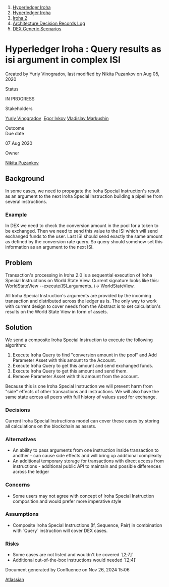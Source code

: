 1. [Hyperledger Iroha](index.html)
2. [Hyperledger Iroha](Hyperledger-Iroha_20873224.html)
3. [Iroha 2](Iroha-2_21012047.html)
4. [Architecture Decision Records Log](Architecture-Decision-Records-Log_21016003.html)
5. [DEX Generic Scenarios](DEX-Generic-Scenarios_21012490.html)

# Hyperledger Iroha : Query results as isi argument in complex ISI

Created by Yuriy Vinogradov, last modified by Nikita Puzankov on Aug 05, 2020

Status

IN PROGRESS

Stakeholders

[Yuriy Vinogradov](https://lf-hyperledger.atlassian.net/wiki/people/557058:0b85dbf9-2cc9-4bee-a3a0-2815e5bb51eb?ref=confluence)  [Egor Ivkov](https://lf-hyperledger.atlassian.net/wiki/people/5dd9631c1cf3c20ef5ff9f0f?ref=confluence) [Vladislav Markushin](https://lf-hyperledger.atlassian.net/wiki/people/5ecbc0c8eb77320c1f684409?ref=confluence) 

Outcome  
Due date

07 Aug 2020

Owner

[Nikita Puzankov](https://lf-hyperledger.atlassian.net/wiki/people/5df113768998970e5b434e0a?ref=confluence) 

## Background

In some cases, we need to propagate the Iroha Special Instruction's result as an argument to the next Iroha Special Instruction building a pipeline from several instructions. 

### Example

In DEX we need to check the conversion amount in the pool for a token to be exchanged. Then we need to send this value to the ISI which will send exchanged funds to the user. Last ISI should send exactly the same amount as defined by the conversion rate query. So query should somehow set this information as an argument to the next ISI.

## Problem

Transaction's processing in Iroha 2.0 is a sequential execution of Iroha Special Instructions on World State View. Current signature looks like this: WorldStateView --execute(ISI\_arguments..)→ WorldStateView.

All Iroha Special Instruction's arguments are provided by the incoming transaction and distributed across the ledger as is. The only way to work with current design to cover needs from the Abstract is to set calculation's results on the World State View in form of assets.

## Solution

We send a composite Iroha Special Instruction to execute the following algorithm:

1. Execute Iroha Query to find "conversion amount in the pool" and Add Parameter Asset with this amount to the Account.
2. Execute Iroha Query to get this amount and send exchanged funds.
3. Execute Iroha Query to get this amount and send them.
4. Remove Parameter Asset with this amount from the account.

Because this is one Iroha Special Instruction we will prevent harm from "side" effects of other transactions and instructions. We will also have the same state across all peers with full history of values used for exchange.

### Decisions

Current Iroha Special Instructions model can cover these cases by storing all calculations on the blockchain as assets.

### Alternatives

- An ability to pass arguments from one instruction inside transaction to another - can cause side effects and will bring up additional complexity
- An additional temporary storage for transactions with direct access from instructions - additional public API to maintain and possible differences across the ledger

### Concerns

- Some users may not agree with concept of Iroha Special Instruction composition and would prefer more imperative style

### Assumptions

- Composite Iroha Special Instructions (If, Sequence, Pair) in combination with \`Query\` instruction will cover DEX cases.

### Risks

- Some cases are not listed and wouldn't be covered \`\[2;7]\`
- Additional out-of-the-box instructions would needed \`\[2;4]\`

Document generated by Confluence on Nov 26, 2024 15:06

[Atlassian](http://www.atlassian.com/)
